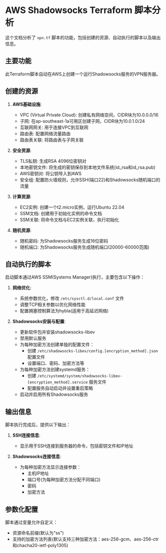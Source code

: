 # AWS Shadowsocks Terraform 脚本分析

这个文档分析了 `vpn.tf` 脚本的功能，包括创建的资源、自动执行的脚本以及输出信息。

## 主要功能

此Terraform脚本自动在AWS上创建一个运行Shadowsocks服务的VPN服务器。

## 创建的资源

1. **AWS基础设施**:
   - VPC (Virtual Private Cloud): 创建私有网络空间，CIDR块为10.0.0.0/16
   - 子网: 在ap-southeast-1a可用区创建子网，CIDR块为10.0.1.0/24
   - 互联网网关: 用于连接VPC到互联网
   - 路由表: 配置网络流量路由
   - 路由表关联: 将路由表与子网关联

2. **安全资源**:
   - TLS私钥: 生成RSA 4096位密钥对
   - 本地密钥文件: 将生成的密钥保存到本地文件系统(id_rsa和id_rsa.pub)
   - AWS密钥对: 将公钥导入到AWS
   - 安全组: 配置防火墙规则，允许SSH(端口22)和Shadowsocks随机端口的流量

3. **计算资源**:
   - EC2实例: 创建一个t2.micro实例，运行Ubuntu 22.04
   - SSM文档: 创建用于初始化实例的命令文档
   - SSM关联: 将命令文档与EC2实例关联，执行初始化

4. **随机资源**:
   - 随机密码: 为Shadowsocks服务生成16位密码
   - 随机端口: 为Shadowsocks服务生成随机端口(20000-60000范围)

## 自动执行的脚本

启动脚本通过AWS SSM(Systems Manager)执行，主要包含以下操作：

1. **网络优化**:
   - 系统参数优化，修改 `/etc/sysctl.d/local.conf` 文件
   - 调整TCP相关参数以优化网络性能
   - 配置拥塞控制算法为hybla(适用于高延迟网络)

2. **Shadowsocks安装与配置**:
   - 更新软件包并安装shadowsocks-libev
   - 禁用默认服务
   - 为每种加密方法创建单独的配置文件：
     - 创建 `/etc/shadowsocks-libev/config.[encryption_method].json` 配置文件
     - 设置端口、密码、加密方法等
   - 为每种加密方法创建systemd服务：
     - 创建 `/etc/systemd/system/shadowsocks-libev-[encryption_method].service` 服务文件
     - 配置服务自动启动并设置重启策略
   - 启动并启用所有Shadowsocks服务

## 输出信息

脚本执行完成后，提供以下输出：

1. **SSH连接信息**:
   - 显示用于SSH连接到服务器的命令，包括密钥文件和IP地址

2. **Shadowsocks连接信息**:
   - 为每种加密方法显示连接参数：
     - 主机IP地址
     - 端口号(为每种加密方法分配不同端口)
     - 密码
     - 加密方法

## 参数化配置

脚本通过变量允许自定义：
- 资源命名前缀(默认为"ss")
- 支持的加密方法列表(默认支持三种加密方法：aes-256-gcm、aes-256-ctr和chacha20-ietf-poly1305)

